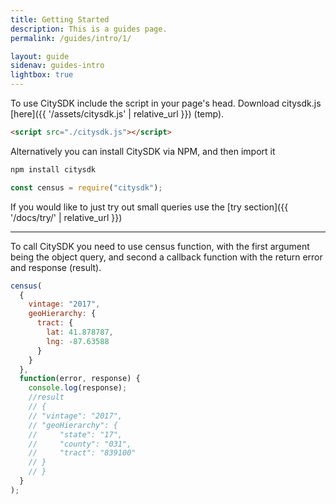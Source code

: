 ```yaml
---
title: Getting Started
description: This is a guides page.
permalink: /guides/intro/1/

layout: guide
sidenav: guides-intro
lightbox: true
---
```


To use CitySDK include the script in your page's head. Download citysdk.js [here]({{ '/assets/citysdk.js' | relative_url }}) (temp).

```html
<script src="./citysdk.js"></script>
```

Alternatively you can install CitySDK via NPM, and then import it

```bash
npm install citysdk
```

```javascript
const census = require("citysdk");
```

If you would like to just try out small queries use the [try section]({{ '/docs/try/' | relative_url }})

---

To call CitySDK you need to use census function, with the first argument being the object query, and second a callback function with the return error and response (result).

```js
census(
  {
    vintage: "2017",
    geoHierarchy: {
      tract: {
        lat: 41.878787,
        lng: -87.63588
      }
    }
  },
  function(error, response) {
    console.log(response);
    //result
    // {
    // "vintage": "2017",
    // "geoHierarchy": {
    //     "state": "17",
    //     "county": "031",
    //     "tract": "839100"
    // }
    // }
  }
);
```
